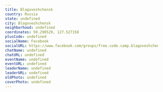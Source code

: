 ```yaml
---
title: Blagoveshchensk
country: Russia
state: undefined
city: Blagoveshchensk
neighborhood: undefined
coordinates: 50.290529, 127.527158
plusCode: undefined
socialName: Facebook
socialURL: https://www.facebook.com/groups/free.code.camp.blagoveshchensk.amur.region
chatName: undefined
chatURL: undefined
eventName: undefined
eventURL: undefined
leaderName: undefined
leaderURL: undefined
oldPhoto: undefined
coverPhoto: undefined
---
```

